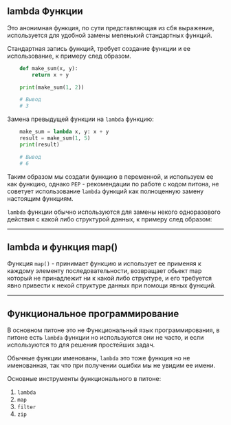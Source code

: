 lambda Функции
---
Это анонимная функция, по сути представляющая из сбя выражение, используется
для удобной замены меленький стандартных функций.

Стандартная запись функций, требует создание функции и ее использование, к
примеру след образом.

```python
    def make_sum(x, y):
        return x + y

    print(make_sum(1, 2))

    # Вывод 
    # 3
```

Замена превыдущей функции на `lambda` функцию:

```python
    make_sum = lambda x, y: x + y
    result = make_sum(1, 5)
    print(result)

    # Вывод 
    # 6
```

Таким образом мы создали функцию в переменной, и используем ее как 
функцию, однако `PEP` - рекомендации по работе с кодом питона, не 
советует использование `lambda` функций как полноценную замену настоящим 
функциям.

`lambda` функции обычно используются для замены некого одноразового 
действия с какой либо структурой данных, к примеру след образом: 

---

lambda и функция map()
---
Функция `map()` -  принимает функцию и использует ее применяя к каждому 
элементу последовательности, возвращает обьект map который не принадлежит
ни к какой либо структуре, и его требуется явно привести к некой структуре 
данных при помощи явных функций.

---

Функциональное программирование
---
В основном питоне это не Функциональный язык программирования, 
в питоне есть `lambda` функции но используются они не часто, и 
если используются то для решения простейших задач.

Обычные функции именованы, `lambda` это тоже функция но не 
именованная, так что при получении ошибки мы не увидим ее имени.

Основные инструменты функционального в питоне:

1) `lambda`
2) `map`
3) `filter`
4) `zip`

